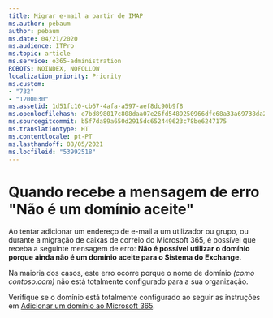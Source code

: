 ```yaml
---
title: Migrar e-mail a partir de IMAP
ms.author: pebaum
author: pebaum
ms.date: 04/21/2020
ms.audience: ITPro
ms.topic: article
ms.service: o365-administration
ROBOTS: NOINDEX, NOFOLLOW
localization_priority: Priority
ms.custom:
- "732"
- "1200030"
ms.assetid: 1d51fc10-cb67-4afa-a597-aef8dc90b9f8
ms.openlocfilehash: e7bd898017c808daa07e26fd5489250966dfc68a33a69738da2b694b9af2fb74
ms.sourcegitcommit: b5f7da89a650d2915dc652449623c78be6247175
ms.translationtype: HT
ms.contentlocale: pt-PT
ms.lasthandoff: 08/05/2021
ms.locfileid: "53992518"
---
```

# <a name="when-you-get-a-not-an-accepted-domain-error"></a>Quando recebe a mensagem de erro "Não é um domínio aceite"

Ao tentar adicionar um endereço de e-mail a um utilizador ou grupo, ou durante a migração de caixas de correio do Microsoft 365, é possível que receba a seguinte mensagem de erro: **Não é possível utilizar o domínio porque ainda não é um domínio aceite para o Sistema do Exchange.**
  
Na maioria dos casos, este erro ocorre porque o nome de domínio *(como contoso.com)* não está totalmente configurado para a sua organização.
  
Verifique se o domínio está totalmente configurado ao seguir as instruções em [Adicionar um domínio ao Microsoft 365](https://docs.microsoft.com/microsoft-365/admin/setup/add-domain).
  